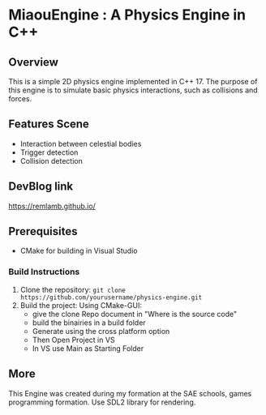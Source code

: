 # MiaouEngine : A Physics Engine in C++

## Overview
This is a simple 2D physics engine implemented in C++ 17. 
The purpose of this engine is to simulate basic physics interactions, such as collisions and forces.

## Features Scene
- Interaction between celestial bodies
- Trigger detection 
- Collision detection

## DevBlog link 
https://remlamb.github.io/ 

## Prerequisites
- CMake for building in Visual Studio 

### Build Instructions
1. Clone the repository: `git clone https://github.com/yourusername/physics-engine.git`
2. Build the project:
   Using CMake-GUI:
    - give the clone Repo document in "Where is the source code"
    - build the binairies in a build folder
    - Generate using the cross platform option
    - Then Open Project in VS
    - In VS use Main as Starting Folder    

## More
This Engine was created during my formation at the SAE schools, games programming formation.
Use SDL2 library for rendering.
